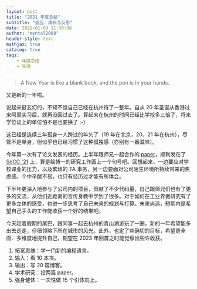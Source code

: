 ```yaml
---
layout: post
title: "2021 年度总结"
subtitle: "适应，成长与反思"
date: 2022-01-03 11:30:00
author: "mental2008"
header-style: text
mathjax: true
catalog: true
tags:
    - 年度总结
    - 生活
---
```


> A New Year is like a blank book, and the pen is in your hands.

又是新的一年啦。

说起来挺玄幻的，不知不觉自己已经在杭州待了一整年。自从 20 年圣诞从香港过来阿里实习后，就再没回过去了。算起来在杭州的时间已经比学校多三倍了，将来学位证上的单位怕不是也要换了 ;-)

这已经是连续三年孤身一人跨过的年头了（19 年在北京，20、21 年在杭州），尽管不是单身，但似乎也已经习惯了这种孤独感（亦别有一番滋味）。

今年第一次有了论文发表的经历。上半年跟师兄一起合作的 [paper](https://www.cse.ust.hk/~lyangbk/papers/morphling-socc21.pdf)，顺利发在了 [SoCC '21](https://dl.acm.org/doi/10.1145/3472883.3486987) 上，算是给博一的研究工作画上一个句号吧。回想起来，一边要应对学校课业的压力，以及繁琐的 TA 事务，另一边要面对公司陌生环境所持续带来的焦虑感。个中辛酸不易，也只有经历过才能有所体会。

下半年更深入地参与了公司内的项目，贡献了不少代码量，自己跟师兄们也有了更多的交流，从他们近距离的言传身教中学到了很多。对于如何在工业界做研究有了更多立体的感受，也进一步思考了自己未来的规划与打算。未来尚远，短期内是希望自己手头的工作能收获一个好的结果吧。

今天趁着假期的尾巴，跟同事一起去杭州的青山湖游玩了一圈，新的一年希望能多出去走走，仔细领略下所在城市的风光。此外，也定了些确切的目标，希望更全面、多维度地提升自己，期望在 2023 年回首之时能觉察出些许收获。

1. 拓宽思维：学一门新的编程语言。
2. 输入：看 10 本书。
3. 输出：写 20 篇博客。
4. 学术研究：投两篇 paper。
5. 强身健体：一次性做 15 个引体向上。
